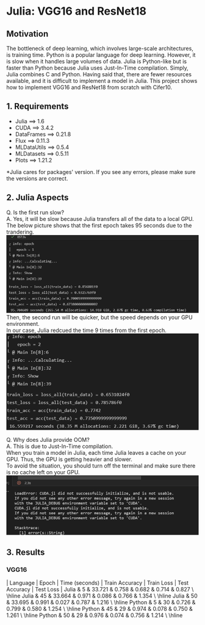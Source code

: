 # Julia: VGG16 and ResNet18

## Motivation
The bottleneck of deep learning, which involves large-scale architectures, is training time. Python is a popular language for deep learning. However, it is slow when it handles large volumes of data. Julia is Python-like but is faster than Python because Julia uses Just-In-Time compilation. Simply, Julia combines C and Python. Having said that, there are fewer resources available, and it is difficult to implement a model in Julia. This project shows how to implement VGG16 and ResNet18 from scratch with Cifer10.

## 1. Requirements
- Julia ==> 1.6
- CUDA ==> 3.4.2
- DataFrames ==> 0.21.8
- Flux ==> 0.11.3
- MLDataUtils ==> 0.5.4
- MLDatasets ==> 0.5.11
- Plots ==> 1.21.2

*Julia cares for packages' version. If you see any errors, please make sure the versions are correct.

## 2. Julia Aspects
Q. Is the first run slow?<br>
A. Yes, it will be slow because Julia transfers all of the data to a local GPU.<br>
The below picture shows that the first epoch takes 95 seconds due to the trandering.
<img src="./src/julia1.png" alt="Julia epoch1" title="Julia epoch1"><br>
Then, the second run will be quicker, but the speed depends on your GPU environment.<br>
In our case, Julia redcued the time 9 times from the first epoch.
<img src="./src/epoch2.png" alt="Julia epoch2" title="Julia epoch2"><br>

Q. Why does Julia provide OOM?<br>
A. This is due to Just-In-Time compilation.<br>
When you train a model in Julia, each time Julia leaves a cache on your GPU. Thus, the GPU is getting heavier and slower.<br>
To avoid the situation, you should turn off the terminal and make sure there is no cache left on your GPU.
<img src="./src/oom.png" alt="julia oom" title="Julia oom"><br>

## 3. Results

### VGG16
| Language | Epoch | Time (seconds) | Train Accuracy | Train Loss | Test Accuracy | Test Loss |
Julia    & 5     & 33.721         & 0.758          & 0.682      & 0.714         & 0.827     \\ \hline
Julia    & 45    & 33.664         & 0.971          & 0.086      & 0.766         & 1.354     \\ \hline
Julia    & 50    & 33.695         & 0.991          & 0.027      & 0.787         & 1.216     \\ \hline
Python   & 5     & 30             & 0.726          & 0.799      & 0.580         & 1.254   \\ \hline
Python   & 45    & 29             & 0.974          & 0.078      & 0.750         & 1.261    \\ \hline
Python   & 50    & 29             & 0.976          & 0.074      & 0.756         & 1.214     \\ \hline
